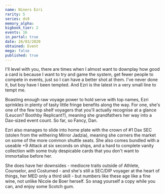 ```yaml
---
name: Niners Ezri
rarity: 5
series: ds9
memory_alpha:
bigbook_tier: 2
events: 16
in_portal: true
date: 26/03/2020
obtained: Event
mega: false
published: true
---
```


I'll level with you, there are times when I almost want to downplay how good a card is because I want to try and game the system, get fewer people to compete in events, just so I can have a better shot at them. I've never done it, but boy have I been tempted. And Ezri is the latest in a very small line to tempt me.

Boasting enough raw voyage power to hold serve with top names, Ezri sprinkles in plenty of tasty little fringe benefits along the way. For one, she's one of the few top shelf voyagers that you'll actually recognise at a glance (Leucon? Boothby Replicant?), meaning she grandfathers her way into a Dax-sized event count. So far, so Fancy, Dan.

Ezri also manages to slide into home plate with the crown of #1 Dax SEC (stolen from the withering Mirror Jadzia), meaning she corners the market on some of the more common shuttle seats. She also comes bundled with a useable +9 Attack at six seconds on ships, and a hard to complete vanity collection with some truly despicable cards that you don't want to immortalise before her.

She does have her downsides - mediocre traits outside of Athlete, Counselor, and Costumed - and she's still a SEC/DIP voyager at the heart of things, her MED only a third skill - but numbers like these age like a fine wine, not unlike Nicole de Boer herself. So snag yourself a copy while you can, and enjoy some Scotch gum.
